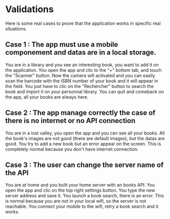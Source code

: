 # Validations
Here is some real cases to prove that the application works in specific real situations. 

## Case 1 : The app must use a mobile componement and datas are in a local storage.
You are in a library and you see an interesting book, you want to add it on the application. You open the app and clic to the "+" bottom tab, and touch the "Scanner" button. Now the camera will activated and you can easily scan the barcode with the ISBN number of your book and it will appear in the field. You just have to clic on the "Rechercher" button to search the book and import it on your personnal library. You can quit and comeback on the app, all your books are always here.

## Case 2 : The app manage correctly the case of there is no internet or no API connection
You are in a lost valley, you open the app and you can see all your books. All the book's images are not good (there are default images), but the datas are good. You try to add a new book but an error appear on the screen. This is completely normal because you don't have internet connection.

## Case 3 : The user can change the server name of the API
You are at home and you built your home server with an books API. You open the app and clic on the top right settings button. You type the new server address and save it. You launch a book search, there is an error. This is normal because you are not in your local wifi, so the server is not reachable. You connect your mobile to the wifi, retry a book search and it works.
